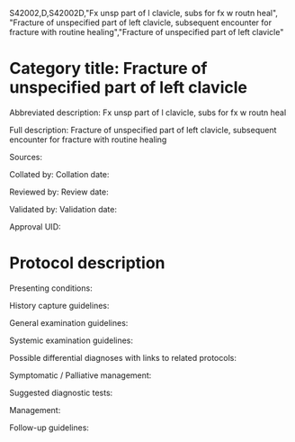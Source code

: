 S42002,D,S42002D,"Fx unsp part of l clavicle, subs for fx w routn heal", "Fracture of unspecified part of left clavicle, subsequent encounter for fracture with routine healing","Fracture of unspecified part of left clavicle"
# Category title: Fracture of unspecified part of left clavicle

Abbreviated description: Fx unsp part of l clavicle, subs for fx w routn heal

Full description: Fracture of unspecified part of left clavicle, subsequent encounter for fracture with routine healing

Sources:

Collated by:
Collation date:

Reviewed by:
Review date:

Validated by:
Validation date:

Approval UID:

# Protocol description

Presenting conditions:

History capture guidelines:

General examination guidelines:

Systemic examination guidelines:

Possible differential diagnoses with links to related protocols:

Symptomatic / Palliative management:

Suggested diagnostic tests:

Management:

Follow-up guidelines:
